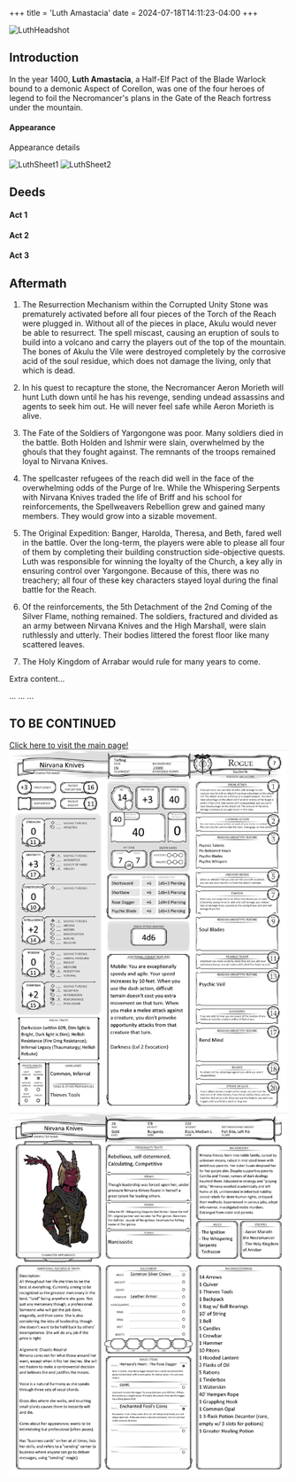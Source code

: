 +++
title = 'Luth Amastacia'
date = 2024-07-18T14:11:23-04:00
+++

![LuthHeadshot](/LuthHeadshot.png)

## Introduction

In the year 1400, **Luth Amastacia**, a Half-Elf Pact of the Blade Warlock bound to a demonic Aspect of Corellon, was one of the four heroes of legend to foil the Necromancer's plans in the Gate of the Reach fortress under the mountain. 

#### Appearance

Appearance details

![LuthSheet1](/LU1.png)
![LuthSheet2](/LU2.png)

## Deeds

#### Act 1

#### Act 2

#### Act 3

## Aftermath

1) The Resurrection Mechanism within the Corrupted Unity Stone was prematurely activated before all four pieces of the Torch of the Reach were plugged in. Without all of the pieces in place, Akulu would never be able to resurrect. The spell miscast, causing an eruption of souls to build into a volcano and carry the players out of the top of the mountain. The bones of Akulu the Vile were destroyed completely by the corrosive acid of the soul residue, which does not damage the living, only that which is dead.

2) In his quest to recapture the stone, the Necromancer Aeron Morieth will hunt Luth down until he has his revenge, sending undead assassins and agents to seek him out. He will never feel safe while Aeron Morieth is alive.

3) The Fate of the Soldiers of Yargongone was poor. Many soldiers died in the battle. Both Holden and Ishmir were slain, overwhelmed by the ghouls that they fought against. The remnants of the troops remained loyal to Nirvana Knives.

4) The spellcaster refugees of the reach did well in the face of the overwhelming odds of the Purge of Ire. While the Whispering Serpents with Nirvana Knives traded the life of Briff and his school for reinforcements, the Spellweavers Rebellion grew and gained many members. They would grow into a sizable movement.

5) The Original Expedition: Banger, Harolda, Theresa, and Beth, fared well in the battle. Over the long-term, the players were able to please all four of them by completing their building construction side-objective quests. Luth was responsible for winning the loyalty of the Church, a key ally in ensuring control over Yargongone. Because of this, there was no treachery; all four of these key characters stayed loyal during the final battle for the Reach.

6) Of the reinforcements, the 5th Detachment of the 2nd Coming of the Silver Flame, nothing remained. The soldiers, fractured and divided as an army between Nirvana Knives and the High Marshall, were slain ruthlessly and utterly. Their bodies littered the forest floor like many scattered leaves.

7) The Holy Kingdom of Arrabar would rule for many years to come.



Extra content...

...
...
...

## **TO BE CONTINUED**

[Click here to visit the main page!](https://gotr2024.netlify.app)
<img src= "static/images/NKPg1.png" target="_blank" rel="noopener"/>
<img src= "/static/images/NKPg2.png" target="_blank" rel="noopener"/>